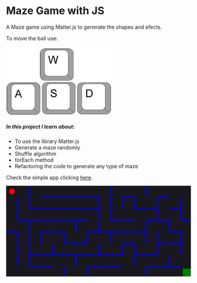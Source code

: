 # Maze Game with JS

A Maze game using Matter.js to generate the shapes and efects. 

To move the ball use:

![](moving.png)


##### In this project I learn about:
* To use the library Matter.js
* Generate a maze randomly
* Shuffle algorithm
* forEach method
* Refactoring the code to generate any type of maze


Check the simple app clicking [here](https://richardbmk.github.io/mazegame/).


![](maze.JPG)

